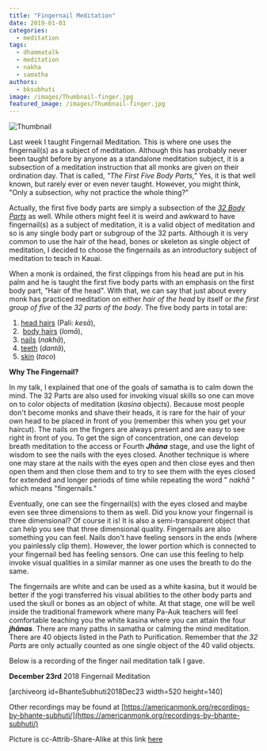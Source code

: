 ```yaml
---
title: "Fingernail Meditation"
date: 2019-01-01
categories: 
  - meditation
tags: 
  - dhammatalk
  - meditation
  - nakha
  - samatha
authors: 
  - bksubhuti
image: /images/Thumbnail-finger.jpg
featured_image: /images/Thumbnail-finger.jpg
---
```


![Thumbnail](/images/Thumbnail-finger.jpg)

Last week I taught Fingernail Meditation. This is where one uses the fingernail(s) as a subject of meditation. Although this has probably never been taught before by anyone as a standalone meditation subject, it is a subsection of a meditation instruction that all monks are given on their ordination day. That is called, _"The First Five Body Parts,"_ Yes, it is that well known, but rarely ever or even never taught. However, you might think, "Only a subsection, why not practice the whole thing?"

Actually, the first five body parts are simply a subsection of the _[32 Body Parts](https://en.wikipedia.org/wiki/Patikulamanasikara)_ as well. While others might feel it is weird and awkward to have fingernail(s) as a subject of meditation, it is a valid object of meditation and so is any single body part or subgroup of the 32 parts. Although it is very common to use the hair of the head, bones or skeleton as single object of meditation, I decided to choose the fingernails as an introductory subject of meditation to teach in Kauai.

When a monk is ordained, the first clippings from his head are put in his palm and he is taught the first five body parts with an emphasis on the first body part, "Hair of the head". With that, we can say that just about every monk has practiced meditation on either _hair of the head_ by itself or _the first group of five_ of the _32 parts of the body_. The five body parts in total are:

1. [head hairs](https://en.wikipedia.org/wiki/Hair) (Pali: _kesā_),
2.  [body hairs](https://en.wikipedia.org/wiki/Androgenic_hair) (_lomā_), 
3. [nails](https://en.wikipedia.org/wiki/Nail_(anatomy)) (_nakhā_), 
4. [teeth](https://en.wikipedia.org/wiki/Tooth) (_dantā_), 
5. [skin](https://en.wikipedia.org/wiki/Skin) (_taco_)

**Why The Fingernail?**

In my talk, I explained that one of the goals of samatha is to calm down the mind. The 32 Parts are also used for invoking visual skills so one can move on to color objects of meditation (_kasina_ objects). Because most people don't become monks and shave their heads, it is rare for the hair of your own head to be placed in front of you (remember this when you get your haircut). The nails on the fingers are always present and are easy to see right in front of you. To get the sign of concentration, one can develop breath meditation to the access or Fourth _**Jhāna**_ stage, and use the light of wisdom to see the nails with the eyes closed. Another technique is where one may stare at the nails with the eyes open and then close eyes and then open them and then close them and to try to see them with the eyes closed for extended and longer periods of time while repeating the word " _nakhā_ " which means "fingernails."

Eventually, one can see the fingernail(s) with the eyes closed and maybe even see three dimensions to them as well. Did you know your fingernail is three dimensional? Of course it is! It is also a semi-transparent object that can help you see that three dimensional quality. Fingernails are also something you can feel. Nails don't have feeling sensors in the ends (where you painlessly clip them). However, the lower portion which is connected to your fingernail bed has feeling sensors. One can use this feeling to help invoke visual qualities in a similar manner as one uses the breath to do the same.

The fingernails are white and can be used as a white kasina, but it would be better if the yogi transferred his visual abilities to the other body parts and used the skull or bones as an object of white. At that stage, one will be well inside the traditional framework where many Pa-Auk teachers will feel comfortable teaching you the white kasina where you can attain the four _**jhānas**_. There are many paths in samatha or calming the mind meditation. There are 40 objects listed in the Path to Purification. Remember that _the 32 Parts_ are only actually counted as one single object of the 40 valid objects.

Below is a recording of the finger nail meditation talk I gave.

**December 23rd** 2018 Fingernail Meditation

\[archiveorg id=BhanteSubhuti2018Dec23 width=520 height=140\]

Other recordings may be found at [https://americanmonk.org/recordings-by-bhante-subhuti/](https://americanmonk.org/recordings-by-bhante-subhuti/)

Picture is cc-Attrib-Share-Alike at this link [here](https://commons.wikimedia.org/wiki/File:Ongle_du_doigt_de_la_main_-_Fingernail_hand.jpg)